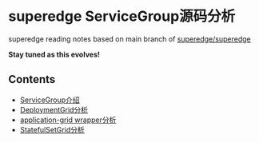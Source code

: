 superedge ServiceGroup源码分析
============================

superedge reading notes based on main branch of [superedge/superedge](https://github.com/superedge/superedge)

**Stay tuned as this evolves!**

## Contents

* [ServiceGroup介绍](introduction.md)
* [DeploymentGrid分析](deployment-grid.md)
* [application-grid wrapper分析](application-grid-wrapper.md)
* [StatefulSetGrid分析](statefulset-grid.md)